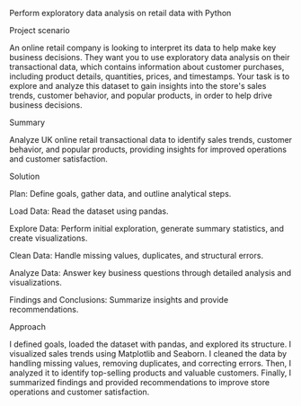 Perform exploratory data analysis on retail data with Python

Project scenario

An online retail company is looking to interpret its data to help make key business decisions. They want you to use exploratory data analysis on their transactional data, which contains information about customer purchases, including product details, quantities, prices, and timestamps. Your task is to explore and analyze this dataset to gain insights into the store's sales trends, customer behavior, and popular products, in order to help drive business decisions.

Summary

Analyze UK online retail transactional data to identify sales trends, customer behavior, and popular products, providing insights for improved operations and customer satisfaction.

Solution
 

Plan: Define goals, gather data, and outline analytical steps.

Load Data: Read the dataset using pandas.

Explore Data: Perform initial exploration, generate summary statistics, and create visualizations.

Clean Data: Handle missing values, duplicates, and structural errors.

Analyze Data: Answer key business questions through detailed analysis and visualizations.

Findings and Conclusions: Summarize insights and provide recommendations.

Approach

I defined goals, loaded the dataset with pandas, and explored its structure. I visualized sales trends using Matplotlib and Seaborn. I cleaned the data by handling missing values, removing duplicates, and correcting errors. Then, I analyzed it to identify top-selling products and valuable customers. Finally, I summarized findings and provided recommendations to improve store operations and customer satisfaction.
